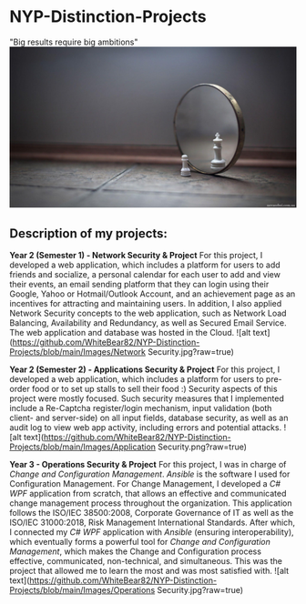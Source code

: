 # NYP-Distinction-Projects

"Big results require big ambitions"
![alt text](https://github.com/WhiteBear82/NYP-Distinction-Projects/blob/main/Images/Distinction.jpg?raw=true)

## Description of my projects:

**Year 2 (Semester 1) - Network Security & Project**
For this project, I developed a web application, which includes a platform for users to add friends and socialize, a personal calendar for each user to add and view their events, an email sending platform that they can login using their Google, Yahoo or Hotmail/Outlook Account, and an achievement page as an incentives for attracting and maintaining users.
In addition, I also applied Network Security concepts to the web application, such as Network Load Balancing, Availability and Redundancy, as well as Secured Email Service.
The web application and database was hosted in the Cloud.
![alt text](https://github.com/WhiteBear82/NYP-Distinction-Projects/blob/main/Images/Network Security.jpg?raw=true)

**Year 2 (Semester 2) - Applications Security & Project**
For this project, I developed a web application, which includes a platform for users to pre-order food or to set up stalls to sell their food :)
Security aspects of this project were mostly focused. Such security measures that I implemented include a Re-Captcha register/login mechanism, input validation (both client- and server-side) on all input fields, database security, as well as an audit log to view web app activity, including errors and potential attacks.
![alt text](https://github.com/WhiteBear82/NYP-Distinction-Projects/blob/main/Images/Application Security.png?raw=true)

**Year 3 - Operations Security & Project**
For this project, I was in charge of _Change and Configuration Management_.
_Ansible_ is the software I used for Configuration Management. For Change Management, I developed a _C# WPF_ application from scratch, that allows an effective and communicated change management process throughout the organization. This application follows the ISO/IEC 38500:2008, Corporate Governance of IT as well as the ISO/IEC 31000:2018, Risk Management International Standards.
After which, I connected my _C# WPF_ application with _Ansible_ (ensuring interoperability), which eventually forms a powerful tool for _Change and Configuration Management_, which makes the Change and Configuration process effective, communicated, non-technical, and simultaneous.
This was the project that allowed me to learn the most and was most satisfied with.
![alt text](https://github.com/WhiteBear82/NYP-Distinction-Projects/blob/main/Images/Operations Security.jpg?raw=true)
